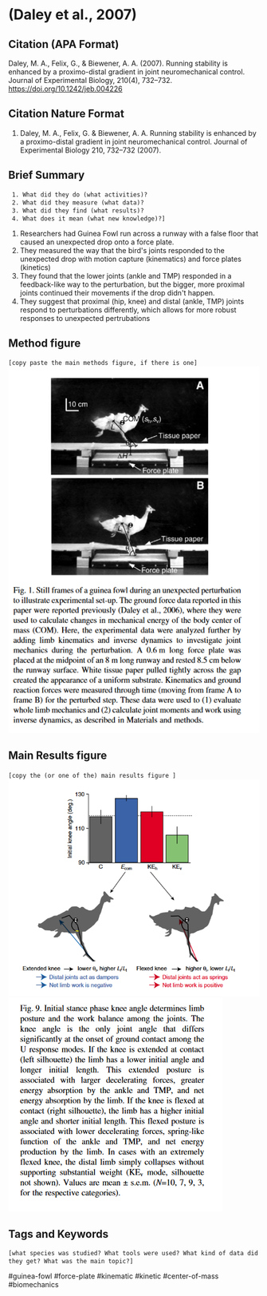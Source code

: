 # (Daley et al., 2007)

## Citation (APA Format)

Daley, M. A., Felix, G., & Biewener, A. A. (2007). Running stability is enhanced by a proximo-distal gradient in joint neuromechanical control. Journal of Experimental Biology, 210(4), 732–732. https://doi.org/10.1242/jeb.004226

## Citation Nature Format

1. Daley, M. A., Felix, G. & Biewener, A. A. Running stability is enhanced by a proximo-distal gradient in joint neuromechanical control. Journal of Experimental Biology 210, 732–732 (2007).


## Brief Summary
```
 1. What did they do (what activities)? 
 2. What did they measure (what data)?
 3. What did they find (what results)?
 4. What does it mean (what new knowledge)?]
```
 1. Researchers had Guinea Fowl run across a runway with a false floor that caused an unexpected drop onto a force plate. 
 2. They measured the way that the bird's joints responded to the unexpected drop with motion capture (kinematics) and force plates (kinetics)
 3. They found that the lower joints (ankle and TMP) responded in a feedback-like way to the perturbation, but the bigger, more proximal joints continued their movements if the drop didn't happen.
 4. They suggest that proximal (hip, knee) and distal (ankle, TMP) joints respond to perturbations differently, which allows for more robust responses to unexpected pertrubations 

## Method figure
`[copy paste the main methods figure, if there is one]`
![img.png](images/img.png)

## Main Results figure
`[copy the (or one of the) main results figure ]`
![img_1.png](images/img_1.png)
![img_2.png](images/img_2.png)

## Tags and Keywords 
```
[what species was studied? What tools were used? What kind of data did they get? What was the main topic?]
```

#guinea-fowl
#force-plate
#kinematic
#kinetic
#center-of-mass
#biomechanics
#